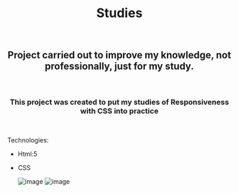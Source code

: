 <h1 align="center">Studies</h1>
<br>
<h2 align="center">Project carried out to improve my knowledge, not professionally, just for my study.</h2>
<br>
<h3 align="center">This project was created to put my studies of Responsiveness with CSS into practice</h3>
<br>

Technologies:
<br>
- Html:5
- CSS

  ![image](https://github.com/kbruneto/easy-shopping-via-mobile/assets/157076147/4ef4574b-1114-41d6-8a7e-4da3b4b265c1)
  ![image](https://github.com/kbruneto/easy-shopping-via-mobile/assets/157076147/328f57a8-eb90-49ae-9b0d-b2f23ad07df7)
